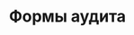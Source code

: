 ---
title: Формы аудита
keywords: ember, security, audit
tags: [EmberJS]
sidebar: ember-flexberry-security_sidebar
toc: true
permalink: en/efs_audit_forms.html
folder: ember-flexberry-security
lang: en
summary: Данный раздел посвящён клиентской части подсистемы полномочий и аудита изменения данных.
---